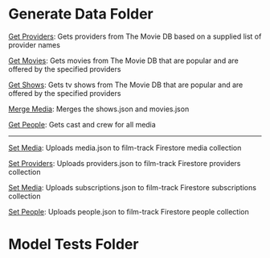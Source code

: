 # Generate Data Folder

[Get Providers](https://github.com/17hogeju/FilmTrackModel/blob/julia-dev/generate_data/get_providers.py): Gets providers from The Movie DB based on a supplied list of provider names

[Get Movies](https://github.com/17hogeju/FilmTrackModel/blob/julia-dev/generate_data/get_movies.py): Gets movies from The Movie DB that are popular and are offered by the specified providers

[Get Shows](https://github.com/17hogeju/FilmTrackModel/blob/julia-dev/generate_data/get_shows.py): Gets tv shows from The Movie DB that are popular and are offered by the specified providers

[Merge Media](https://github.com/17hogeju/FilmTrackModel/blob/julia-dev/generate_data/merge_media.py): Merges the shows.json and movies.json

[Get People](https://github.com/17hogeju/FilmTrackModel/blob/julia-dev/generate_data/get_people.py): Gets cast and crew for all media

---

[Set Media](https://github.com/17hogeju/FilmTrackModel/blob/julia-dev/generate_data/set_media.py): Uploads media.json to film-track Firestore media collection

[Set Providers](https://github.com/17hogeju/FilmTrackModel/blob/julia-dev/generate_data/set_providers.py): Uploads providers.json to film-track Firestore providers collection

[Set Media](https://github.com/17hogeju/FilmTrackModel/blob/julia-dev/generate_data/set_subscriptions.py): Uploads subscriptions.json to film-track Firestore subscriptions collection

[Set People](https://github.com/17hogeju/FilmTrackModel/blob/julia-dev/generate_data/set_people.py): Uploads people.json to film-track Firestore people collection

# Model Tests Folder
